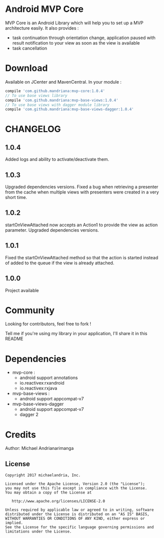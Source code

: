 # Android MVP Core

MVP Core is an Android Library which will help you to set up a MVP architecture easily. It also provides :
- task continuation through orientation change, application paused with result notification to your view as soon as the view is available
- task cancellation

# Download

Available on JCenter and MavenCentral. In your module :
```groovy
compile 'com.github.mandriana:mvp-core:1.0.4'
// To use base views library
compile 'com.github.mandriana:mvp-base-views:1.0.4'
// To use base views with dagger module library
compile 'com.github.mandriana:mvp-base-views-dagger:1.0.4'
```

# CHANGELOG

## 1.0.4

Added logs and ability to activate/deactivate them.

## 1.0.3

Upgraded dependencies versions.
Fixed a bug when retrieving a presenter from the cache when multiple views with presenters were created in a very short time.

## 1.0.2

startOnViewAttached now accepts an Action1 to provide the view as action parameter.
Upgraded dependencies versions.

## 1.0.1

Fixed the startOnViewAttached method so that the action is started instead of added to the queue if the view is already attached.

## 1.0.0

Project available

# Community

Looking for contributors, feel free to fork !

Tell me if you're using my library in your application, I'll share it in this README

# Dependencies

- mvp-core :
  - android support annotations
  - io.reactivex:rxandroid
  - io.reactivex:rxjava
- mvp-base-views :
  - android support appcompat-v7
- mvp-base-views-dagger
  - android support appcompat-v7
  - dagger 2
  
# Credits

Author: Michael Andrianarimanga

License
--------

    Copyright 2017 michaelandria, Inc.

    Licensed under the Apache License, Version 2.0 (the "License");
    you may not use this file except in compliance with the License.
    You may obtain a copy of the License at

       http://www.apache.org/licenses/LICENSE-2.0

    Unless required by applicable law or agreed to in writing, software
    distributed under the License is distributed on an "AS IS" BASIS,
    WITHOUT WARRANTIES OR CONDITIONS OF ANY KIND, either express or implied.
    See the License for the specific language governing permissions and
    limitations under the License.
